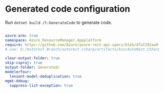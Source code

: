 # Generated code configuration

Run `dotnet build /t:GenerateCode` to generate code.

``` yaml

azure-arm: true
namespace: Azure.ResourceManager.Appplatform
require: https://github.com/Azure/azure-rest-api-specs/blob/4faf292aa0f76fd1cfc2a4085c69391d79ada56e/specification/appplatform/resource-manager/readme.md
# use: D:/Autorest-Branch/autorest.csharp/artifacts/bin/AutoRest.CSharp/Debug/netcoreapp3.1/
 
clear-output-folder: true
skip-csproj: true
output-folder: Generated/
modelerfour:
  lenient-model-deduplication: true
mgmt-debug:
  suppress-list-exception: true
```